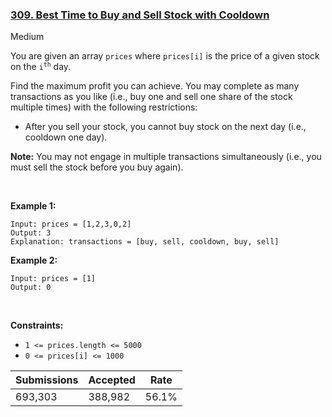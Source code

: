### [309. Best Time to Buy and Sell Stock with Cooldown](https://leetcode.com/problems/best-time-to-buy-and-sell-stock-with-cooldown/)

Medium

You are given an array `` prices `` where `` prices[i] `` is the price of a given stock on the <code>i<sup>th</sup></code> day.

Find the maximum profit you can achieve. You may complete as many transactions as you like (i.e., buy one and sell one share of the stock multiple times) with the following restrictions:

*   After you sell your stock, you cannot buy stock on the next day (i.e., cooldown one day).

__Note:__ You may not engage in multiple transactions simultaneously (i.e., you must sell the stock before you buy again).

 

<strong class="example">Example 1:</strong>

```
Input: prices = [1,2,3,0,2]
Output: 3
Explanation: transactions = [buy, sell, cooldown, buy, sell]
```

<strong class="example">Example 2:</strong>

```
Input: prices = [1]
Output: 0
```

 

__Constraints:__

*   `` 1 <= prices.length <= 5000 ``
*   `` 0 <= prices[i] <= 1000 ``

| Submissions    | Accepted     | Rate   |
| -------------- | ------------ | ------ |
| 693,303 | 388,982 | 56.1% |
